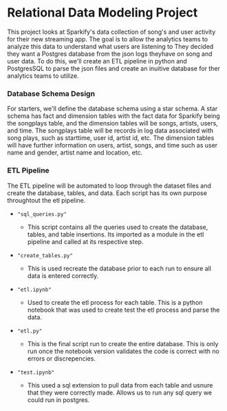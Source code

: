 # Relational Data Modeling Project

This project looks at Sparkify's data collection of song's and user activity for their new streaming app.  The goal is to allow the analytics teams to analyze this data to understand what users are listening to They decided they want a Postgres database from the json logs theyhave on song and user data.  To do this, we'll create an ETL pipeline in python and PostgresSQL to parse the json files and create an inuitive database for ther analytics teams to utilize.

### Database Schema Design

For starters, we'll define the database schema using a star schema.  A star schema has fact and dimension tables with the fact data for Sparkify being the songplays table, and the dimension tables will be songs, artists, users, and time.  The songplays table will be records in log data associated with song plays, such as starttime, user id, artist id, etc.  The dimension tables will have further information on users, artist, songs, and time such as user name and gender, artist name and location, etc.

### ETL Pipeline

The ETL pipeline will be automated to loop through the dataset files and create the database, tables, and data. Each script has its own purpose throughtout the etl pipeline. 

- `"sql_queries.py"`

  - This script contains all the queries used to create the database, tables, and table insertions.  Its imported as a module in the etl pipeline and called at its respective step.

- `"create_tables.py"`

  - This is used recreate the database prior to each run to ensure all data is entered correctly.
 
  
- `"etl.ipynb"` 

  - Used to create the etl process for each table.  This is a python notebook that was used to create test the etl process and parse the data.
  
- `"etl.py"` 

  - This is the final script run to create the entire database.  This is only run once the notebook version validates the code is correct with no errors or discrepencies.  
  
- `"test.ipynb"` 

  - This used a sql extension to pull data from each table and usnure that they were correctly made.  Allows us to run any sql query we could run in postgres.
